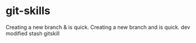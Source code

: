 # git-skills
Creating a new branch & is quick.
Creating a new branch  and is quick.
dev modified
stash
gitskill